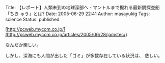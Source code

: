 Title: 【レポート】人類未到の地球深部へ - マントルまで掘れる最新鋭探査船「ちき ゅう」とは?
Date: 2005-06-29 22:41
Author: masayukig
Tags: science
Status: published

[http://pcweb.mycom.co.jp/](http://pcweb.mycom.co.jp/articles/2005/06/28/jamstec/)

なんだか楽しい。

しかし、深海にも人間が出した「ゴミ」が多数存在している状況は、
悲しい。
